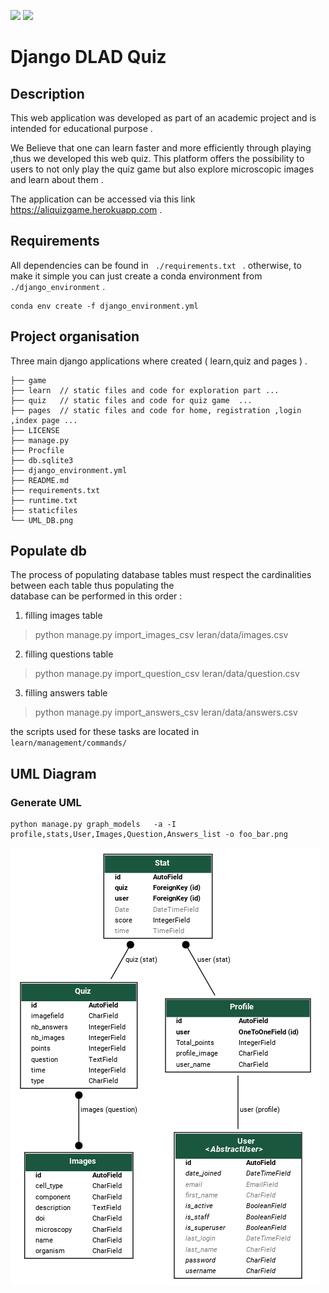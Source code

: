 ![](https://img.shields.io/conda/l/conda-forge/setuptools)
![](https://img.shields.io/pypi/djversions/djangorestframework)

# Django DLAD Quiz
 
## Description
This web application was developed as part of an academic project and is intended for educational purpose .

We Believe that one can learn faster and more efficiently through playing ,thus we developed this web quiz. This platform offers the possibility to users to not only play the quiz game but also explore microscopic images and learn about them .

The application can be accessed via this link  https://aliquizgame.herokuapp.com .
## Requirements 

All dependencies can be found in <code> ./requirements.txt </code> . otherwise, to make it simple you can just create a conda environment from  <code>./django_environment</code> .     


    conda env create -f django_environment.yml


## Project organisation
Three main django applications where created ( learn,quiz and pages ) .
    

    ├── game   
    ├── learn  // static files and code for exploration part ...
    ├── quiz   // static files and code for quiz game  ...
    ├── pages  // static files and code for home, registration ,login ,index page ...
    ├── LICENSE
    ├── manage.py
    ├── Procfile
    ├── db.sqlite3
    ├── django_environment.yml
    ├── README.md
    ├── requirements.txt
    ├── runtime.txt
    ├── staticfiles
    └── UML_DB.png



## Populate db

The process of populating database tables must respect the cardinalities between each table thus populating the \
database can be performed in this order :

1. filling images table 
> python manage.py import_images_csv leran/data/images.csv
2. filling questions table
> python manage.py import_question_csv leran/data/question.csv
3. filling answers table 
> python manage.py import_answers_csv leran/data/answers.csv

the scripts used for these tasks are located in <code> learn/management/commands/ </code>


## UML Diagram
### Generate UML
    python manage.py graph_models   -a -I profile,stats,User,Images,Question,Answers_list -o foo_bar.png

![My UML](UML_DB.png)

